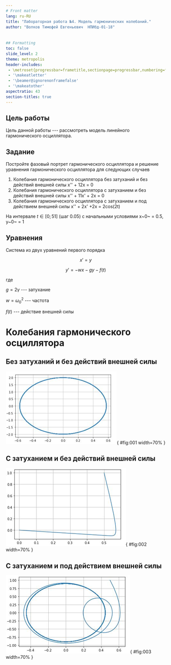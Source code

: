 ```yaml
---
# Front matter
lang: ru-RU
title: "Лабораторная работа №4. Модель гармонических колебаний."
author: "Волков Тимофей Евгеньевич  НПИбд-01-18"


## Formatting
toc: false
slide_level: 2
theme: metropolis
header-includes: 
 - \metroset{progressbar=frametitle,sectionpage=progressbar,numbering=fraction}
 - '\makeatletter'
 - '\beamer@ignorenonframefalse'
 - '\makeatother'
aspectratio: 43
section-titles: true
---
```


## Цель работы

Цель данной работы --- рассмотреть модель линейного гармонического осциллятора.

## Задание

Постройте фазовый портрет гармонического осциллятора и решение уравнения
гармонического осциллятора для следующих случаев

1. Колебания гармонического осциллятора без затуханий и без действий внешней
силы x'' + 12x = 0
2. Колебания гармонического осциллятора c затуханием и без действий внешней
силы x'' + 11x' + 2x = 0
3. Колебания гармонического осциллятора c затуханием и под действием внешней
силы x'' + 2x' +2x = 2cos(2t)

На интервале $t \in [0;51]$ (шаг 0.05) 
с начальными условиями x~0~ = 0.5, y~0~ = 1

## Уравнения

Система из двух уравнений первого порядка

$$
x' = y
$$

$$
y' = - wx - gy - f(t)
$$

где 

$g = 2\gamma$ --- затухание

$w = \omega_{0}^2$ --- частота

$f(t)$ --- действие внешней силы


# Колебания гармонического осциллятора

##  Без затуханий и без действий внешней силы

![Фазовый портрет](image/2.jpg){ #fig:001 width=70% }

## С затуханием и без действий внешней силы

![Фазовый портрет](image/4.jpg){ #fig:002 width=70% }

## С затуханием и под действием внешней силы

![Фазовый портрет](image/6.jpg){ #fig:003 width=70% }